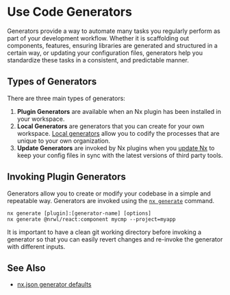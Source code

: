 # Use Code Generators

Generators provide a way to automate many tasks you regularly perform as part of your development workflow. Whether it is scaffolding out components, features, ensuring libraries are generated and structured in a certain way, or updating your configuration files, generators help you standardize these tasks in a consistent, and predictable manner.

## Types of Generators

There are three main types of generators:

1. **Plugin Generators** are available when an Nx plugin has been installed in your workspace.
2. **Local Generators** are generators that you can create for your own workspace. [Local generators](/recipes/generators/local-generators) allow you to codify the processes that are unique to your own organization.
3. **Update Generators** are invoked by Nx plugins when you [update Nx](/recipes/adopting-nx) to keep your config files in sync with the latest versions of third party tools.

## Invoking Plugin Generators

Generators allow you to create or modify your codebase in a simple and repeatable way. Generators are invoked using the [`nx generate`](/packages/nx/documents/generate) command.

```shell
nx generate [plugin]:[generator-name] [options]
nx generate @nrwl/react:component mycmp --project=myapp
```

It is important to have a clean git working directory before invoking a generator so that you can easily revert changes and re-invoke the generator with different inputs.

## See Also

- [nx.json generator defaults](/reference/nx-json#generators)
